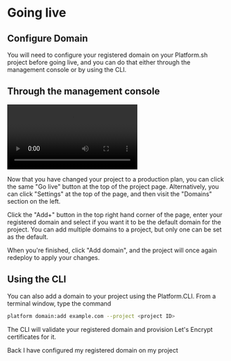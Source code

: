 # Going live

## Configure Domain

You will need to configure your registered domain on your Platform.sh project before going live, and you can do that either through the management console or by using the CLI.

## Through the management console

<video controls>
  <source src="/videos/management-console/set-domain-mc.mp4" type="video/mp4">
</video>

Now that you have changed your project to a production plan, you can click the same "Go live" button at the top of the project page. Alternatively, you can click "Settings" at the top of the page, and then visit the "Domains" section on the left.

Click the "Add+" button in the top right hand corner of the page, enter your registered domain and select if you want it to be the default domain for the project. You can add multiple domains to a project, but only one can be set as the default.

When you're finished, click "Add domain", and the project will once again redeploy to apply your changes.

## Using the CLI

You can also add a domain to your project using the Platform.CLI. From a terminal window, type the command

```bash
platform domain:add example.com --project <project ID>
```

The CLI will validate your registered domain and provision Let's Encrypt certificates for it.

<div class="buttons">
  <a class="button-link prev" onclick="gitbook.navigation.goPrev()">Back</a>
  <a class="button-link next" onclick="gitbook.navigation.goNext()">I have configured my registered domain on my project</a>
</div>
